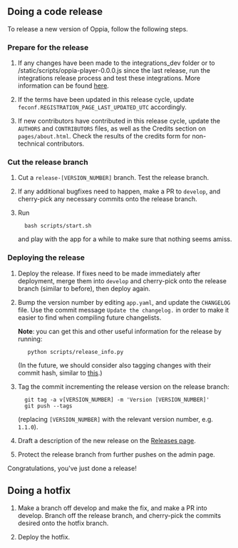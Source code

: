 ## Doing a code release

To release a new version of Oppia, follow the following steps. 

### Prepare for the release

1. If any changes have been made to the integrations\_dev folder or to /static/scripts/oppia-player-0.0.0.js since the last release, run the integrations release process and test these integrations. More information can be found [here](https://github.com/oppia/oppia/tree/master/integrations_dev/build_new_release.py).

1. If the terms have been updated in this release cycle, update `feconf.REGISTRATION_PAGE_LAST_UPDATED_UTC` accordingly.

1. If new contributors have contributed in this release cycle, update the `AUTHORS` and `CONTRIBUTORS` files, as well as the Credits section on `pages/about.html`. Check the results of the credits form for non-technical contributors. 

### Cut the release branch

1. Cut a `release-[VERSION_NUMBER]` branch. Test the release branch.

1. If any additional bugfixes need to happen, make a PR to `develop`, and cherry-pick any necessary commits onto the release branch. 

1. Run

   ```
     bash scripts/start.sh
   ```

   and play with the app for a while to make sure that nothing seems amiss.

### Deploying the release

1. Deploy the release. If fixes need to be made immediately after deployment, merge them into `develop` and cherry-pick onto the release branch (similar to before), then deploy again.

1. Bump the version number by editing `app.yaml`, and update the `CHANGELOG` file. Use the commit message `Update the changelog.` in order to make it easier to find when compiling future changelists.

   **Note**: you can get this and other useful information for the release by running:
 
   ```
      python scripts/release_info.py
   ```

   (In the future, we should consider also tagging changes with their commit hash, similar to [this](https://github.com/angular/angular.js/blob/master/CHANGELOG.md).)

1. Tag the commit incrementing the release version on the release branch:

   ```
     git tag -a v[VERSION_NUMBER] -m 'Version [VERSION_NUMBER]'
     git push --tags

   ```
   (replacing `[VERSION_NUMBER]` with the relevant version number, e.g. `1.1.0`).

1. Draft a description of the new release on the [Releases page](https://github.com/oppia/oppia/releases/new).

1. Protect the release branch from further pushes on the admin page.

Congratulations, you've just done a release!

## Doing a hotfix
1. Make a branch off develop and make the fix, and make a PR into develop. Branch off the release branch, and cherry-pick the commits desired onto the hotfix branch.

1. Deploy the hotfix.